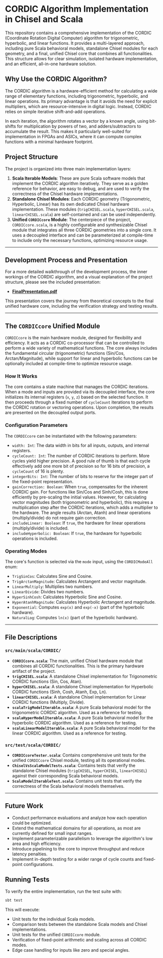 # CORDIC Algorithm Implementation in Chisel and Scala

This repository contains a comprehensive implementation of the CORDIC (Coordinate Rotation Digital Computer) algorithm for trigonometric, hyperbolic, and linear functions. It provides a multi-layered approach, including pure Scala behavioral models, standalone Chisel modules for each geometry, and a final, unified Chisel core that combines all functionalities. This structure allows for clear simulation, isolated hardware implementation, and an efficient, all-in-one hardware solution.

## Why Use the CORDIC Algorithm?

The CORDIC algorithm is a hardware-efficient method for calculating a wide range of elementary functions, including trigonometric, hyperbolic, and linear operations. Its primary advantage is that it avoids the need for explicit multipliers, which are resource-intensive in digital logic. Instead, CORDIC relies on simple iterative shift-and-add operations.

In each iteration, the algorithm rotates a vector by a known angle, using bit-shifts for multiplication by powers of two, and adders/subtractors to accumulate the result. This makes it particularly well-suited for implementation in FPGAs and ASICs, where it can compute complex functions with a minimal hardware footprint.

## Project Structure

The project is organized into three main implementation layers:

1.  **Scala Iterable Models**: These are pure Scala software models that implement the CORDIC algorithm iteratively. They serve as a golden reference for behavior, are easy to debug, and are used to verify the correctness of the Chisel hardware implementations.
2.  **Standalone Chisel Modules**: Each CORDIC geometry (Trigonometric, Hyperbolic, Linear) has its own dedicated Chisel hardware implementation. These modules (`trigCHISEL.scala`, `hyperCHISEL.scala`, `linearCHISEL.scala`) are self-contained and can be used independently.
3.  **Unified `CORDICcore` Module**: The centerpiece of the project, `CORDICcore.scala`, is a highly configurable and synthesizable Chisel module that integrates all three CORDIC geometries into a single core. It uses a decoupled interface and can be parameterized at compile-time to include only the necessary functions, optimizing resource usage.

---

## Development Process and Presentation

For a more detailed walkthrough of the development process, the inner workings of the CORDIC algorithm, and a visual explanation of the project structure, please see the included presentation:

-   [**FinalPresentation.pdf**](./FinalPresentation.pdf)

This presentation covers the journey from theoretical concepts to the final unified hardware core, including the verification strategy and testing results.

---

## The `CORDICcore` Unified Module

`CORDICcore` is the main hardware module, designed for flexibility and efficiency. It acts as a CORDIC co-processor that can be controlled to perform a wide variety of mathematical functions. The core always includes the fundamental circular (trigonometric) functions (Sin/Cos, Arctan/Magnitude), while support for linear and hyperbolic functions can be optionally included at compile-time to optimize resource usage.

### How It Works
The core contains a state machine that manages the CORDIC iterations. When a mode and inputs are provided via its decoupled interface, the core initializes its internal registers (`x`, `y`, `z`) based on the selected function. It then proceeds through a fixed number of `cycleCount` iterations to perform the CORDIC rotation or vectoring operations. Upon completion, the results are presented on the decoupled output ports.

### Configuration Parameters
The `CORDICcore` can be instantiated with the following parameters:

-   `width: Int`: The data width in bits for all inputs, outputs, and internal registers.
-   `cycleCount: Int`: The number of CORDIC iterations to perform. More cycles yield higher precision. A good rule of thumb is that each cycle effectively add one more bit of precision so for 16 bits of precision, a `cycleCount` of 16 is plenty.
-   `integerBits: Int`: The number of bits to reserve for the integer part of the fixed-point representation.
-   `gainCorrection: Boolean`: When `true`, compensates for the inherent CORDIC gain. For functions like Sin/Cos and Sinh/Cosh, this is done efficiently by pre-scaling the initial values. However, for calculating vector magnitudes (both trigonometric and hyperbolic), this requires a multiplication step after the CORDIC iterations, which adds a multiplier to the hardware. The angle results (Arctan, Atanh) and linear operations (multiply/divide) do not require gain correction.
-   `includeLinear: Boolean`: If `true`, the hardware for linear operations (multiply/divide) is included.
-   `includeHyperbolic: Boolean`: If `true`, the hardware for hyperbolic operations is included.

### Operating Modes
The core's function is selected via the `mode` input, using the `CORDICModeAll` enum:

-   `TrigSinCos`: Calculates Sine and Cosine.
-   `TrigArctanMagnitude`: Calculates Arctangent and vector magnitude.
-   `LinearMultiply`: Multiplies two numbers.
-   `LinearDivide`: Divides two numbers.
-   `HyperSinhCosh`: Calculates Hyperbolic Sine and Cosine.
-   `HyperAtanhMagnitude`: Calculates Hyperbolic Arctangent and magnitude.
-   `Exponential`: Computes `exp(x)` and `exp(-x)` (part of the hyperbolic hardware).
-   `NaturalLog`: Computes `ln(x)` (part of the hyperbolic hardware).

---

## File Descriptions

### `src/main/scala/CORDIC/`

-   **`CORDICcore.scala`**: The main, unified Chisel hardware module that combines all CORDIC functionalities. This is the primary hardware artifact of the project.
-   **`trigCHISEL.scala`**: A standalone Chisel implementation for Trigonometric CORDIC functions (Sin, Cos, Atan).
-   **`hyperCHISEL.scala`**: A standalone Chisel implementation for Hyperbolic CORDIC functions (Sinh, Cosh, Atanh, Exp, Ln).
-   **`linearCHISEL.scala`**: A standalone Chisel implementation for Linear CORDIC functions (Multiply, Divide).
-   **`scalaTrigModelIterable.scala`**: A pure Scala behavioral model for the trigonometric CORDIC algorithm. Used as a reference for testing.
-   **`scalaHyperModelIterable.scala`**: A pure Scala behavioral model for the hyperbolic CORDIC algorithm. Used as a reference for testing.
-   **`scalaLinearModelIterable.scala`**: A pure Scala behavioral model for the linear CORDIC algorithm. Used as a reference for testing.

### `src/test/scala/CORDIC/`

-   **`CORDICcoreTester.scala`**: Contains comprehensive unit tests for the unified `CORDICcore` Chisel module, testing all its operational modes.
-   **`ChiselVsScalaModelTests.scala`**: Contains tests that verify the standalone Chisel modules (`trigCHISEL`, `hyperCHISEL`, `linearCHISEL`) against their corresponding Scala behavioral models.
-   **`ScalaModelIterableTest.scala`**: Contains unit tests that verify the correctness of the Scala behavioral models themselves.

---

## Future Work

-   Conduct performance evaluations and analyze how each operation could be optimized.
-   Extend the mathematical domains for all operations, as most are currently defined for small input ranges.
-   Implement parameterizable parallelism to leverage the algorithm's low area and high efficiency.
-   Introduce pipelining to the core to improve throughput and reduce latency penalties.
-   Implement in-depth testing for a wider range of cycle counts and fixed-point configurations.

## Running Tests

To verify the entire implementation, run the test suite with:

```bash
sbt test
```

This will execute:
-   Unit tests for the individual Scala models.
-   Comparison tests between the standalone Scala models and Chisel implementations.
-   Unit tests for the unified `CORDICcore` module.
-   Verification of fixed-point arithmetic and scaling across all CORDIC modes.
-   Edge case handling for inputs like zero and special angles.
